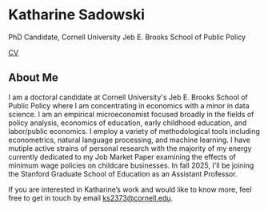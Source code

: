 # Katharine Sadowski

PhD Candidate, Cornell University Jeb E. Brooks School of Public Policy 

[CV](https://drive.google.com/file/d/1ZfqbpE3FG4kzJJPBUcTEiIHcmzQpVt9q/view?usp=sharing) 

## About Me

I am a doctoral candidate at Cornell University's Jeb E. Brooks School of Public Policy where I am concentrating in economics with a minor in data science. I am an empirical microeconomist focused broadly in the fields of policy analysis, economics of education, early childhood education, and labor/public economics. I employ a variety of methodological tools including econometrics, natural language processing, and machine learning. I have mutiple active strains of personal research with the majority of my energy currently dedicated to my Job Market Paper examining the effects of minimum wage policies on childcare businesses. In fall 2025, I'll be joining the Stanford Graduate School of Education as an Assistant Professor. 

If you are interested in Katharine’s work and would like to know more, feel free to get in touch by email ks2373@cornell.edu.

<!-- display the social media buttons in your README (credit: carlsednaoui/gitsocial) -->

<!-- or through the links below. [![alt text][1.1]][1] [![alt text][2.1]][2] -->


<!-- links to social media icons -->
<!-- no need to change these -->

<!-- icons with padding -->

[1.1]: http://i.imgur.com/tXSoThF.png (twitter icon with padding)
[2.1]: http://i.imgur.com/0o48UoR.png (github icon with padding)

<!-- icons without padding -->

[1.2]: http://i.imgur.com/wWzX9uB.png (twitter icon without padding)
[2.2]: http://i.imgur.com/9I6NRUm.png (github icon without padding)


<!-- links to your social media accounts -->
<!-- update these accordingly -->

[1]: http://www.twitter.com/kcsadow
[2]: http://www.github.com/kcsadow
